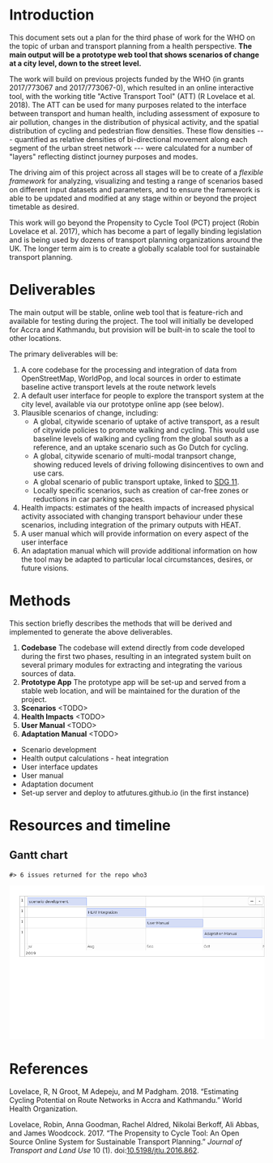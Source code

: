 
<!-- README.md is generated from README.Rmd. Please edit that file -->
Introduction
============

This document sets out a plan for the third phase of work for the WHO on the topic of urban and transport planning from a health perspective. **The main output will be a prototype web tool that shows scenarios of change at a city level, down to the street level.**

The work will build on previous projects funded by the WHO (in grants 2017/773067 and 2017/773067-0), which resulted in an online interactive tool, with the working title "Active Transport Tool" (ATT) (R Lovelace et al. 2018). The ATT can be used for many purposes related to the interface between transport and human health, including assessment of exposure to air pollution, changes in the distribution of physical activity, and the spatial distribution of cycling and pedestrian flow densities. These flow densities --- quantified as relative densities of bi-directional movement along each segment of the urban street network --- were calculated for a number of "layers" reflecting distinct journey purposes and modes.

The driving aim of this project across all stages will be to create of a *flexible framework* for analyzing, visualizing and testing a range of scenarios based on different input datasets and parameters, and to ensure the framework is able to be updated and modified at any stage within or beyond the project timetable as desired.

This work will go beyond the Propensity to Cycle Tool (PCT) project (Robin Lovelace et al. 2017), which has become a part of legally binding legislation and is being used by dozens of transport planning organizations around the UK. The longer term aim is to create a globally scalable tool for sustainable transport planning.

Deliverables
============

The main output will be stable, online web tool that is feature-rich and available for testing during the project. The tool will initially be developed for Accra and Kathmandu, but provision will be built-in to scale the tool to other locations.

<!-- Completion of health impact analysis in the scenarios of change, including based on the VSL methodology. This can build on WHO work Andreas Santos -->
The primary deliverables will be:

1.  A core codebase for the processing and integration of data from OpenStreetMap, WorldPop, and local sources in order to estimate baseline active transport levels at the route network levels
2.  A default user interface for people to explore the transport system at the city level, available via our prototype online app (see below).
3.  Plausible scenarios of change, including:
    -   A global, citywide scenario of uptake of active transport, as a result of citywide policies to promote walking and cycling. This would use baseline levels of walking and cycling from the global south as a reference, and an uptake scenario such as Go Dutch for cycling.
    -   A global, citywide scenario of multi-modal tranpsort change, showing reduced levels of driving following disincentives to own and use cars.
    -   A global scenario of public transport uptake, linked to [SDG 11](https://sustainabledevelopment.un.org/sdg11).
    -   Locally specific scenarios, such as creation of car-free zones or reductions in car parking spaces.
4.  Health impacts: estimates of the health impacts of increased physical activity associated with changing transport behaviour under these scenarios, including integration of the primary outputs with HEAT. <!--- A customised service for different cities with different scenarios, user interface options (e.g. with specific modes, such as minibus, available in different places). This would include an adaptation guide.-->
5.  A user manual which will provide information on every aspect of the user interface
6.  An adaptation manual which will provide additional information on how the tool may be adapted to particular local circumstances, desires, or future visions.

Methods
=======

This section briefly describes the methods that will be derived and implemented to generate the above deliverables.

1.  **Codebase** The codebase will extend directly from code developed during the first two phases, resulting in an integrated system built on several primary modules for extracting and integrating the various sources of data.
2.  **Prototype App** The prototype app will be set-up and served from a stable web location, and will be maintained for the duration of the project.
3.  **Scenarios** &lt;TODO&gt;
4.  **Health Impacts** &lt;TODO&gt;
5.  **User Manual** &lt;TODO&gt;
6.  **Adaptation Manual** &lt;TODO&gt;

<!-- - Reproduce results from phase 2 - Mark and Robin -->
-   Scenario development <!-- Robin -->
-   Health output calculations - heat integration <!-- Mark -->
-   User interface updates
-   User manual
-   Adaptation document <!-- Could be a vignette inside an R package -->
-   Set-up server and deploy to atfutures.github.io (in the first instance)

<!-- ## Automation -->
Resources and timeline
======================

Gantt chart
-----------

    #> 6 issues returned for the repo who3

![](README_files/figure-markdown_github/unnamed-chunk-1-1.png)

References
==========

Lovelace, R, N Groot, M Adepeju, and M Padgham. 2018. “Estimating Cycling Potential on Route Networks in Accra and Kathmandu.” World Health Organization.

Lovelace, Robin, Anna Goodman, Rachel Aldred, Nikolai Berkoff, Ali Abbas, and James Woodcock. 2017. “The Propensity to Cycle Tool: An Open Source Online System for Sustainable Transport Planning.” *Journal of Transport and Land Use* 10 (1). doi:[10.5198/jtlu.2016.862](https://doi.org/10.5198/jtlu.2016.862).
